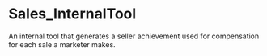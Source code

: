 # Sales_InternalTool
An internal tool that generates a seller achievement used for compensation for each sale a marketer makes.
